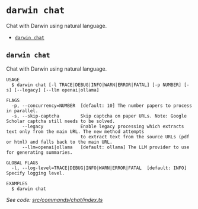 `darwin chat`
=============

Chat with Darwin using natural language.

* [`darwin chat`](#darwin-chat)

## `darwin chat`

Chat with Darwin using natural language.

```
USAGE
  $ darwin chat [-l TRACE|DEBUG|INFO|WARN|ERROR|FATAL] [-p NUMBER] [-s] [--legacy] [--llm openai|ollama]

FLAGS
  -p, --concurrency=NUMBER  [default: 10] The number papers to process in parallel.
  -s, --skip-captcha        Skip captcha on paper URLs. Note: Google Scholar captcha still needs to be solved.
      --legacy              Enable legacy processing which extracts text only from the main URL. The new method attempts
                            to extract text from the source URLs (pdf or html) and falls back to the main URL.
      --llm=openai|ollama   [default: ollama] The LLM provider to use for generating summaries.

GLOBAL FLAGS
  -l, --log-level=TRACE|DEBUG|INFO|WARN|ERROR|FATAL  [default: INFO] Specify logging level.

EXAMPLES
  $ darwin chat
```

_See code: [src/commands/chat/index.ts](https://github.com/rpidanny/darwin/blob/v1.33.0/src/commands/chat/index.ts)_

